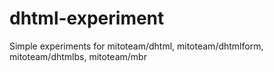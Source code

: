 # dhtml-experiment

Simple experiments for mitoteam/dhtml, mitoteam/dhtmlform, mitoteam/dhtmlbs, mitoteam/mbr
